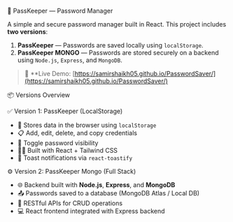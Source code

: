 🔐 PassKeeper — Password Manager

A simple and secure password manager built in React. This project includes **two versions**:

1. **PassKeeper** — Passwords are saved locally using `localStorage`.
2. **PassKeeper MONGO** — Passwords are stored securely on a backend using `Node.js`, `Express`, and `MongoDB`.

> 🚀 **Live Demo: [https://samirshaikh05.github.io/PasswordSaver/](https://samirshaikh05.github.io/PasswordSaver/)

📦 Versions Overview

✅ Version 1: PassKeeper (LocalStorage)

- 💾 Stores data in the browser using `localStorage`
- 📋 Add, edit, delete, and copy credentials
- 🔐 Toggle password visibility
- 🧑‍🎨 Built with React + Tailwind CSS
- 🔔 Toast notifications via `react-toastify`

⚙️ Version 2: PassKeeper Mongo (Full Stack)

- 🌐 Backend built with **Node.js**, **Express**, and **MongoDB**
- 📤 Passwords saved to a database (MongoDB Atlas / Local DB)
- 📲 RESTful APIs for CRUD operations
- 💻 React frontend integrated with Express backend
